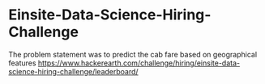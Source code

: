 # Einsite-Data-Science-Hiring-Challenge
The problem statement was to predict the cab fare based on geographical features
https://www.hackerearth.com/challenge/hiring/einsite-data-science-hiring-challenge/leaderboard/
